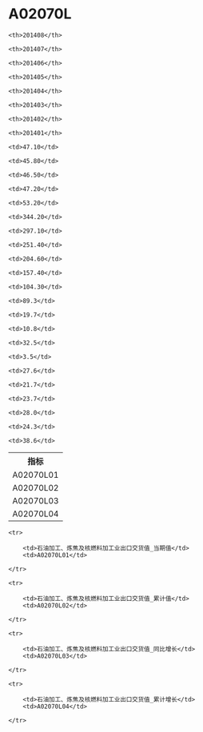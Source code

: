 A02070L
======


<table>

<tr>
    <th>指标</th>
    
    <th>201408</th>
    
    <th>201407</th>
    
    <th>201406</th>
    
    <th>201405</th>
    
    <th>201404</th>
    
    <th>201403</th>
    
    <th>201402</th>
    
    <th>201401</th>
    
</tr>


<tr>
    <td>A02070L01</td>
    
    <td>47.10</td>
    
    <td>45.80</td>
    
    <td>46.50</td>
    
    <td>47.20</td>
    
    <td>53.20</td>
    

</tr>

<tr>
    <td>A02070L02</td>
    
    <td>344.20</td>
    
    <td>297.10</td>
    
    <td>251.40</td>
    
    <td>204.60</td>
    
    <td>157.40</td>
    
    <td>104.30</td>
    

</tr>

<tr>
    <td>A02070L03</td>
    
    <td>89.3</td>
    
    <td>19.7</td>
    
    <td>10.8</td>
    
    <td>32.5</td>
    
    <td>3.5</td>
    

</tr>

<tr>
    <td>A02070L04</td>
    
    <td>27.6</td>
    
    <td>21.7</td>
    
    <td>23.7</td>
    
    <td>28.0</td>
    
    <td>24.3</td>
    
    <td>38.6</td>
    

</tr>


</table>

<table>
    
    <tr>

        <td>石油加工、炼焦及核燃料加工业出口交货值_当期值</td>
        <td>A02070L01</td>

    </tr>
    
    <tr>

        <td>石油加工、炼焦及核燃料加工业出口交货值_累计值</td>
        <td>A02070L02</td>

    </tr>
    
    <tr>

        <td>石油加工、炼焦及核燃料加工业出口交货值_同比增长</td>
        <td>A02070L03</td>

    </tr>
    
    <tr>

        <td>石油加工、炼焦及核燃料加工业出口交货值_累计增长</td>
        <td>A02070L04</td>

    </tr>
    
</table>